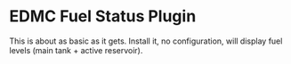 # EDMC Fuel Status Plugin

This is about as basic as it gets. Install it, no configuration, will display 
fuel levels (main tank + active reservoir).
